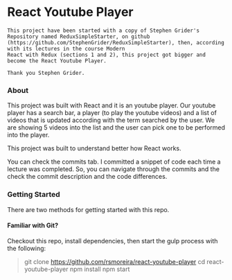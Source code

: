 # React Youtube Player

```
This project have been started with a copy of Stephen Grider's Repository named ReduxSimpleStarter, on github (https://github.com/StephenGrider/ReduxSimpleStarter), then, according with its lectures in the course Modern 
React with Redux (sections 1 and 2), this project got bigger and become the React Youtube Player. 

Thank you Stephen Grider.
```
### About

This project was built with React and it is an youtube player. Our youtube player has a search bar, a player (to play the youtube videos) and a list of videos that is updated according with the term searched by the user. We are showing 5 videos into the list and the user can pick one to be performed into the player. 

This project was built to understand better how React works.

You can check the commits tab. I committed a snippet of code each time a lecture was completed. So, you can navigate through the commits and the check the commit description and the code differences.

### Getting Started
There are two methods for getting started with this repo.

#### Familiar with Git?
Checkout this repo, install dependencies, then start the gulp process with the following:
> git clone https://github.com/rsmoreira/react-youtube-player
> cd react-youtube-player
> npm install
> npm start

